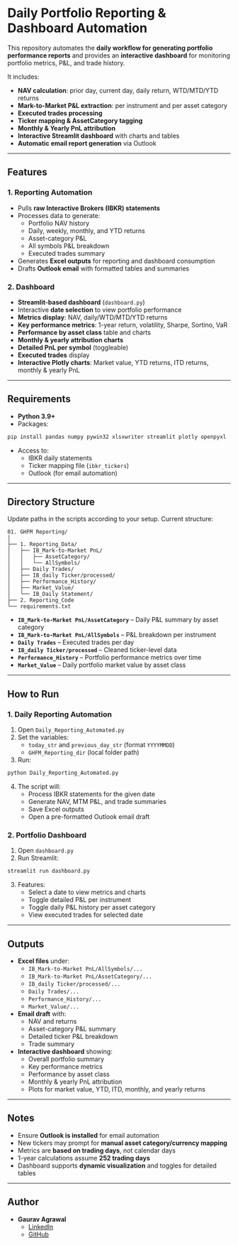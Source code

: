 # Daily Portfolio Reporting & Dashboard Automation  

This repository automates the **daily workflow for generating portfolio performance reports** and provides an **interactive dashboard** for monitoring portfolio metrics, P&L, and trade history.  

It includes:  

- **NAV calculation**: prior day, current day, daily return, WTD/MTD/YTD returns  
- **Mark-to-Market P&L extraction**: per instrument and per asset category  
- **Executed trades processing**  
- **Ticker mapping & AssetCategory tagging**  
- **Monthly & Yearly PnL attribution**  
- **Interactive Streamlit dashboard** with charts and tables  
- **Automatic email report generation** via Outlook  

---

## Features  

### 1. Reporting Automation  

- Pulls **raw Interactive Brokers (IBKR) statements**  
- Processes data to generate:  
  - Portfolio NAV history  
  - Daily, weekly, monthly, and YTD returns  
  - Asset-category P&L  
  - All symbols P&L breakdown  
  - Executed trades summary  
- Generates **Excel outputs** for reporting and dashboard consumption  
- Drafts **Outlook email** with formatted tables and summaries  

### 2. Dashboard  

- **Streamlit-based dashboard** (`dashboard.py`)  
- Interactive **date selection** to view portfolio performance  
- **Metrics display**: NAV, daily/WTD/MTD/YTD returns  
- **Key performance metrics**: 1-year return, volatility, Sharpe, Sortino, VaR  
- **Performance by asset class** table and charts  
- **Monthly & yearly attribution charts**  
- **Detailed PnL per symbol** (toggleable)  
- **Executed trades** display  
- **Interactive Plotly charts**: Market value, YTD returns, ITD returns, monthly & yearly PnL  

---

## Requirements  

- **Python 3.9+**  
- Packages:  
```bash
pip install pandas numpy pywin32 xlsxwriter streamlit plotly openpyxl
```  

- Access to:  
  - IBKR daily statements  
  - Ticker mapping file (`ibkr_tickers`)  
  - Outlook (for email automation)  

---

## Directory Structure  

Update paths in the scripts according to your setup. Current structure:  

```
01. GHFM Reporting/
│
├── 1. Reporting_Data/
│   ├── IB_Mark-to-Market PnL/
│   │   ├── AssetCategory/
│   │   └── AllSymbols/
│   ├── Daily Trades/
│   ├── IB_daily Ticker/processed/
│   ├── Performance_History/
│   ├── Market_Value/
│   └── IB_Daily Statement/
├── 2. Reporting_Code
└── requirements.txt
```

- **`IB_Mark-to-Market PnL/AssetCategory`** – Daily P&L summary by asset category  
- **`IB_Mark-to-Market PnL/AllSymbols`** – P&L breakdown per instrument  
- **`Daily Trades`** – Executed trades per day  
- **`IB_daily Ticker/processed`** – Cleaned ticker-level data  
- **`Performance_History`** – Portfolio performance metrics over time  
- **`Market_Value`** – Daily portfolio market value by asset class  

---

## How to Run  

### 1. Daily Reporting Automation  

1. Open `Daily_Reporting_Automated.py`  
2. Set the variables:  
   - `today_str` and `previous_day_str` (format `YYYYMMDD`)  
   - `GHFM_Reporting_dir` (local folder path)  
3. Run:  
```bash
python Daily_Reporting_Automated.py
```  
4. The script will:  
   - Process IBKR statements for the given date  
   - Generate NAV, MTM P&L, and trade summaries  
   - Save Excel outputs  
   - Open a pre-formatted Outlook email draft  

### 2. Portfolio Dashboard  

1. Open `dashboard.py`  
2. Run Streamlit:  
```bash
streamlit run dashboard.py
```  
3. Features:  
   - Select a date to view metrics and charts  
   - Toggle detailed P&L per instrument  
   - Toggle daily P&L history per asset category  
   - View executed trades for selected date  

---

## Outputs  

- **Excel files** under:  
  - `IB_Mark-to-Market PnL/AllSymbols/...`  
  - `IB_Mark-to-Market PnL/AssetCategory/...`  
  - `IB_daily Ticker/processed/...`  
  - `Daily Trades/...`  
  - `Performance_History/...`  
  - `Market_Value/...`  
- **Email draft** with:  
  - NAV and returns  
  - Asset-category P&L summary  
  - Detailed ticker P&L breakdown  
  - Trade summary  
- **Interactive dashboard** showing:  
  - Overall portfolio summary  
  - Key performance metrics  
  - Performance by asset class  
  - Monthly & yearly PnL attribution  
  - Plots for market value, YTD, ITD, monthly, and yearly returns  

---

## Notes  

- Ensure **Outlook is installed** for email automation  
- New tickers may prompt for **manual asset category/currency mapping**  
- Metrics are **based on trading days**, not calendar days  
- 1-year calculations assume **252 trading days**  
- Dashboard supports **dynamic visualization** and toggles for detailed tables  

---

## Author  

- **Gaurav Agrawal**  
  - [LinkedIn](https://www.linkedin.com/in/gagrawal009)  
  - [GitHub](https://github.com/gagrawal009)

